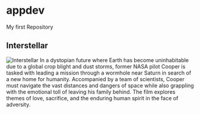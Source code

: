 # appdev
My first Repository 
## Interstellar
![Interstellar](https://images.squarespace-cdn.com/content/v1/5a78ab8490badee028bef0e9/1568935524292-TPSLMXHD9HE6PKN02YOG/Interstellar.jpg?format=1500w)
In a dystopian future where Earth has become uninhabitable due to a global crop blight and dust storms, former NASA pilot Cooper is tasked with leading a mission through a wormhole near Saturn in search of a new home for humanity. Accompanied by a team of scientists, Cooper must navigate the vast distances and dangers of space while also grappling with the emotional toll of leaving his family behind. The film explores themes of love, sacrifice, and the enduring human spirit in the face of adversity.
